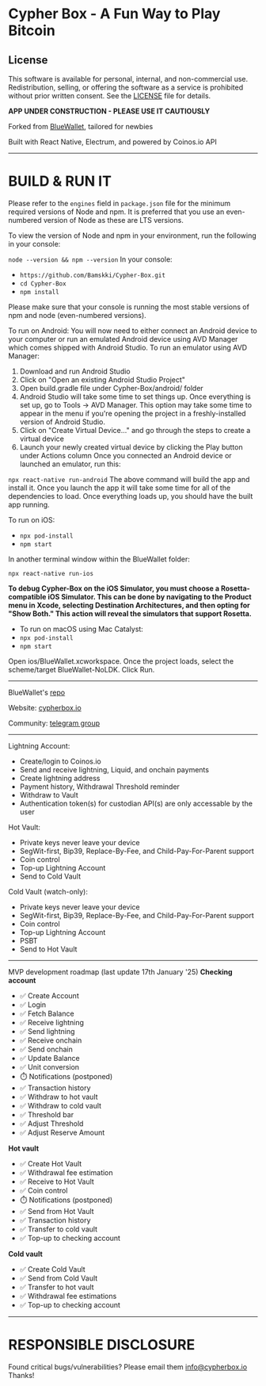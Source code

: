 # Cypher Box - A Fun Way to Play Bitcoin

## License
This software is available for personal, internal, and non-commercial use. Redistribution, selling, or offering the software as a service is prohibited without prior written consent. See the [LICENSE](./LICENSE) file for details.

**APP UNDER CONSTRUCTION - PLEASE USE IT CAUTIOUSLY**

Forked from [BlueWallet](https://github.com/BlueWallet/BlueWallet), tailored for newbies

Built with React Native, Electrum, and powered by Coinos.io API

---

# BUILD & RUN IT

Please refer to the `engines` field in `package.json` file for the minimum required versions of Node and npm. It is preferred that you use an even-numbered version of Node as these are LTS versions.

To view the version of Node and npm in your environment, run the following in your console:

`node --version && npm --version`
In your console:

* `https://github.com/Bamskki/Cypher-Box.git`
* `cd Cypher-Box` 
* `npm install`

Please make sure that your console is running the most stable versions of npm and node (even-numbered versions).

To run on Android:
You will now need to either connect an Android device to your computer or run an emulated Android device using AVD Manager which comes shipped with Android Studio. To run an emulator using AVD Manager:

1. Download and run Android Studio
2. Click on "Open an existing Android Studio Project"
3. Open build.gradle file under Cypher-Box/android/ folder
4. Android Studio will take some time to set things up. Once everything is set up, go to Tools -> AVD Manager. This option may take some time to appear in the menu if you're opening the project in a freshly-installed version of Android Studio.
5. Click on "Create Virtual Device..." and go through the steps to create a virtual device
6. Launch your newly created virtual device by clicking the Play button under Actions column
Once you connected an Android device or launched an emulator, run this:

`npx react-native run-android`
The above command will build the app and install it. Once you launch the app it will take some time for all of the dependencies to load. Once everything loads up, you should have the built app running.

To run on iOS:
* `npx pod-install`
* `npm start`

In another terminal window within the BlueWallet folder:

`npx react-native run-ios`

**To debug Cypher-Box on the iOS Simulator, you must choose a Rosetta-compatible iOS Simulator. This can be done by navigating to the Product menu in Xcode, selecting Destination Architectures, and then opting for "Show Both." This action will reveal the simulators that support Rosetta.**

* To run on macOS using Mac Catalyst:
* `npx pod-install`
* `npm start`

Open ios/BlueWallet.xcworkspace. Once the project loads, select the scheme/target BlueWallet-NoLDK. Click Run.

---

BlueWallet's [repo](https://github.com/BlueWallet/BlueWallet/)

Website: [cypherbox.io](cypherbox.io)

Community: [telegram group](https://t.me/BitcoinUserSupport)

---

Lightning Account:
* Create/login to Coinos.io 
* Send and receive lightning, Liquid, and onchain payments
* Create lightning address
* Payment history, Withdrawal Threshold reminder
* Withdraw to Vault
* Authentication token(s) for custodian API(s) are only accessable by the user

Hot Vault:
* Private keys never leave your device
* SegWit-first, Bip39, Replace-By-Fee, and Child-Pay-For-Parent support
* Coin control
* Top-up Lightning Account
* Send to Cold Vault

Cold Vault (watch-only):
* Private keys never leave your device
* SegWit-first, Bip39, Replace-By-Fee, and Child-Pay-For-Parent support
* Coin control
* Top-up Lightning Account
* PSBT
* Send to Hot Vault

---

MVP development roadmap (last update 17th January '25)
**Checking account**
- ✅ Create Account
- ✅ Login
- ✅ Fetch Balance
- ✅ Receive lightning
- ✅ Send lightning
- ✅ Receive onchain
- ✅ Send onchain
- ✅ Update Balance
- ✅ Unit conversion
- ⏱️ Notifications (postponed)
- ✅ Transaction history
- ✅ Withdraw to hot vault
- ✅ Withdraw to cold vault
- ✅ Threshold bar
- ✅ Adjust Threshold
- ✅ Adjust Reserve Amount

**Hot vault**
- ✅ Create Hot Vault
- ✅ Withdrawal fee estimation
- ✅ Receive to Hot Vault
- ✅ Coin control
- ⏱️ Notifications (postponed)
- ✅ Send from Hot Vault
- ✅ Transaction history
- ✅ Transfer to cold vault
- ✅ Top-up to checking account

**Cold vault**
- ✅ Create Cold Vault
- ✅ Send from Cold Vault
- ✅ Transfer to hot vault
- ✅ Withdrawal fee estimations
- ✅ Top-up to checking account

---

# RESPONSIBLE DISCLOSURE
Found critical bugs/vulnerabilities? Please email them info@cypherbox.io Thanks!




